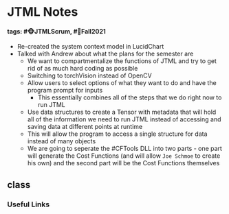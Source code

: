 # JTML Notes
#### tags: #🐵JTMLScrum, #🍂Fall2021
- Re-created the system context model in LucidChart
- Talked with Andrew about what the plans for the semester are
	- We want to compartmentalize the functions of JTML and try to get rid of as much hard coding as possible
	- Switching to torchVision instead of OpenCV
	- Allow users to select options of what they want to do and have the program prompt for inputs
		- This essentially combines all of the steps that we do right now to run JTML
	- Use data structures to create a Tensor with metadata that will hold all of the information we need to run JTML instead of accessing and saving data at different points at runtime
	- This will allow the program to access a single structure for data instead of many objects
	- We are going to seperate the #CFTools DLL into two parts - one part will generate the Cost Functions (and will allow `Joe Schmoe` to create his own) and the second part will be the Cost Functions themselves

## class


### Useful Links
